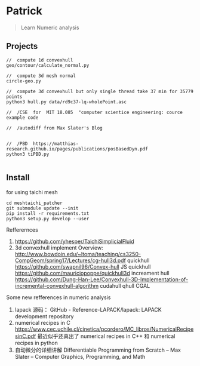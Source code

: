 # Patrick

> Learn Numeric analysis



## Projects 

```
//  compute 1d convexhull
geo/contour/calculate_normal.py

//  compute 3d mesh normal
circle-geo.py

//  compute 3d convexhull but only single thread take 37 min for 35779 points
python3 hull.py data/rd9c37-lq-wholePoint.asc

//  /CSE  for  MIT 18.085  "computer scientice engineering: cource example code 

//  /autodiff from Max Slater's Blog


//  /PBD  https://matthias-research.github.io/pages/publications/posBasedDyn.pdf
python3 tiPBD.py


```





## Install 

for using taichi mesh 

```
cd meshtaichi_patcher
git submodule update --init
pip install -r requirements.txt
python3 setup.py develop --user

```

Refferernces

1. https://github.com/yhesper/TaichiSimplicialFluid
2. 3d convexhull implement
    Overview: http://www.bowdoin.edu/~ltoma/teaching/cs3250-CompGeom/spring17/Lectures/cg-hull3d.pdf
    quickhull https://github.com/swapnil96/Convex-hull
    JS quickhull https://github.com/mauriciopoppe/quickhull3d
    increament hull https://github.com/Dung-Han-Lee/Convexhull-3D-Implementation-of-incremental-convexhull-algorithm
    cudahull qhull 
    CGAL

Some new refferences in numeric analysis

1. lapack 源码： GitHub - Reference-LAPACK/lapack: LAPACK development repository
2. numerical recipes in C https://www.cec.uchile.cl/cinetica/pcordero/MC_libros/NumericalRecipesinC.pdf
最近似乎还真出了 numerical recipes in C++ 和 numerical recipes in python
3. 自动微分的详细讲解 Differentiable Programming from Scratch – Max Slater – Computer Graphics, Programming, and Math

